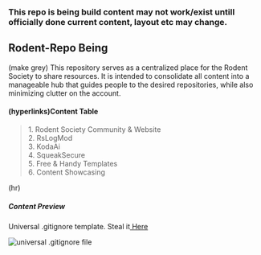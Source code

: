 <h3 color="red">This repo is being build content may not work/exist untill officially done current content, layout etc may change.</h3>
<h2>Rodent-Repo Being</h2>
<p>
    (make grey) This repository serves as a centralized place for the Rodent Society to share resources.
    It is intended to consolidate all content into a manageable hub that guides people to the desired repositories,
    while also minimizing clutter on the account.
</p>
<h4>(hyperlinks)Content Table</h4>

<blockquote>
    1. Rodent Society Community & Website<br>
    2. RsLogMod<br>
    3. KodaAi<br>
    4. SqueakSecure<br>
    5. Free & Handy Templates<br>
    6. Content Showcasing
</blockquote>
(hr)
<h5>Content Preview</h5>

<div></div>
<p>Universal .gitignore template. Steal it<a href="https://github.com/D-3-X/Rodent-Repo/templates/.gitignore"> Here</a></p>
<img src="ttps://github.com/user-attachments/assets/38b7a388-0888-4004-9e43-c2028e76787d" alt="universal .gitignore file">
